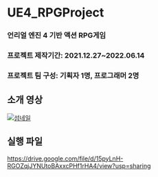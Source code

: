 # UE4_RPGProject

### 언리얼 엔진 4 기반 액션 RPG게임


### 프로젝트 제작기간: 2021.12.27~2022.06.14  
### 프로젝트 팀 구성: 기획자 1명, 프로그래머 2명

## 소개 영상
[![섬네일](https://user-images.githubusercontent.com/70616571/185762482-78267ea2-6948-4d89-91a8-b3452c96b725.png)](https://www.youtube.com/watch?v=ShFukc-bEO0)

## 실행 파일
https://drive.google.com/file/d/15pyLnH-RGOZqjJYNUtoBAxxcPHf1rHA4/view?usp=sharing
